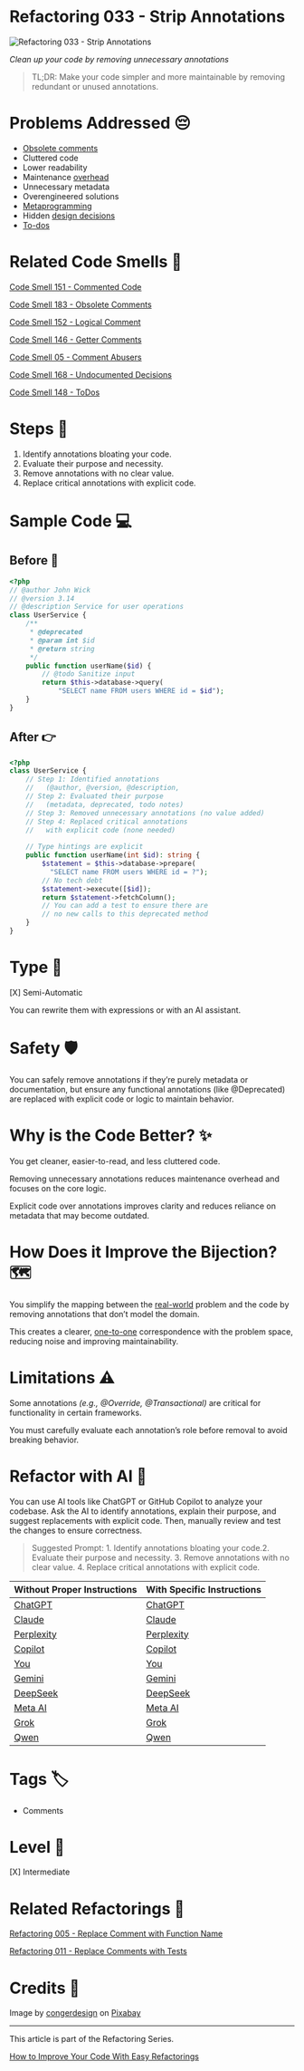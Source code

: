 # Refactoring 033 - Strip Annotations

![Refactoring 033 - Strip Annotations](Refactoring%20033%20-%20Strip%20Annotations.jpg)

*Clean up your code by removing unnecessary annotations*

> TL;DR: Make your code simpler and more maintainable by removing redundant or unused annotations.

# Problems Addressed 😔

- [Obsolete comments](https://github.com/mcsee/Software-Design-Articles/tree/main/Articles/Code%20Smells/Code%20Smell%20183%20-%20Obsolete%20Comments/readme.md)
- Cluttered code
- Lower readability
- Maintenance [overhead](https://github.com/mcsee/Software-Design-Articles/tree/main/Articles/Code%20Smells/Code%20Smell%2005%20-%20Comment%20Abusers/readme.md)
- Unnecessary metadata
- Overengineered solutions
- [Metaprogramming](https://github.com/mcsee/Software-Design-Articles/tree/main/Articles/Theory/Laziness%20I%20-%20Metaprogramming/readme.md)
- Hidden [design decisions](https://github.com/mcsee/Software-Design-Articles/tree/main/Articles/Code%20Smells/Code%20Smell%20168%20-%20Undocumented%20Decisions/readme.md)
- [To-dos](https://github.com/mcsee/Software-Design-Articles/tree/main/Articles/Code%20Smells/Code%20Smell%20148%20-%20ToDos/readme.md)

# Related Code Smells 💨

[Code Smell 151 - Commented Code](https://github.com/mcsee/Software-Design-Articles/tree/main/Articles/Code%20Smells/Code%20Smell%20151%20-%20Commented%20Code/readme.md)

[Code Smell 183 - Obsolete Comments](https://github.com/mcsee/Software-Design-Articles/tree/main/Articles/Code%20Smells/Code%20Smell%20183%20-%20Obsolete%20Comments/readme.md)

[Code Smell 152 - Logical Comment](https://github.com/mcsee/Software-Design-Articles/tree/main/Articles/Code%20Smells/Code%20Smell%20152%20-%20Logical%20Comment/readme.md)

[Code Smell 146 - Getter Comments](https://github.com/mcsee/Software-Design-Articles/tree/main/Articles/Code%20Smells/Code%20Smell%20146%20-%20Getter%20Comments/readme.md)

[Code Smell 05 - Comment Abusers](https://github.com/mcsee/Software-Design-Articles/tree/main/Articles/Code%20Smells/Code%20Smell%2005%20-%20Comment%20Abusers/readme.md)

[Code Smell 168 - Undocumented Decisions](https://github.com/mcsee/Software-Design-Articles/tree/main/Articles/Code%20Smells/Code%20Smell%20168%20-%20Undocumented%20Decisions/readme.md)

[Code Smell 148 - ToDos](https://github.com/mcsee/Software-Design-Articles/tree/main/Articles/Code%20Smells/Code%20Smell%20148%20-%20ToDos/readme.md)

# Steps 👣

1. Identify annotations bloating your code.
2. Evaluate their purpose and necessity.
3. Remove annotations with no clear value.
4. Replace critical annotations with explicit code.

# Sample Code 💻

## Before  🚨

<!-- [Gist Url](https://gist.github.com/mcsee/2a591a849322e205cdb56da9df35b093) -->

```php
<?php
// @author John Wick
// @version 3.14
// @description Service for user operations
class UserService {
    /**
     * @deprecated
     * @param int $id
     * @return string
     */
    public function userName($id) {
        // @todo Sanitize input
        return $this->database->query(
            "SELECT name FROM users WHERE id = $id");
    }
}
```

## After 👉

<!-- [Gist Url](https://gist.github.com/mcsee/79cc8eab9b0548e387957c6ae99d6dfd) -->

```php
<?php
class UserService {
    // Step 1: Identified annotations 
    //   (@author, @version, @description, 
    // Step 2: Evaluated their purpose 
    //   (metadata, deprecated, todo notes)
    // Step 3: Removed unnecessary annotations (no value added)
    // Step 4: Replaced critical annotations 
    //   with explicit code (none needed)
  
    // Type hintings are explicit
    public function userName(int $id): string {        
        $statement = $this->database->prepare(
          "SELECT name FROM users WHERE id = ?");
        // No tech debt 
        $statement->execute([$id]);
        return $statement->fetchColumn();
        // You can add a test to ensure there are 
        // no new calls to this deprecated method
    }
}
```

# Type 📝

[X] Semi-Automatic

You can rewrite them with expressions or with an AI assistant.

# Safety 🛡️

You can safely remove annotations if they’re purely metadata or documentation, but ensure any functional annotations (like @Deprecated) are replaced with explicit code or logic to maintain behavior.

# Why is the Code Better? ✨

You get cleaner, easier-to-read, and less cluttered code.

Removing unnecessary annotations reduces maintenance overhead and focuses on the core logic.

Explicit code over annotations improves clarity and reduces reliance on metadata that may become outdated.

# How Does it Improve the Bijection? 🗺️

You simplify the mapping between the [real-world](https://github.com/mcsee/Software-Design-Articles/tree/main/Articles/Theory/What%20is%20(wrong%20with)%20software/readme.md) problem and the code by removing annotations that don’t model the domain.

This creates a clearer, [one-to-one](https://github.com/mcsee/Software-Design-Articles/tree/main/Articles/Theory/The%20One%20and%20Only%20Software%20Design%20Principle/readme.md) correspondence with the problem space, reducing noise and improving maintainability.

# Limitations ⚠️

Some annotations *(e.g., @Override, @Transactional)* are critical for functionality in certain frameworks.

You must carefully evaluate each annotation’s role before removal to avoid breaking behavior.

# Refactor with AI 🤖

You can use AI tools like ChatGPT or GitHub Copilot to analyze your codebase. Ask the AI to identify annotations, explain their purpose, and suggest replacements with explicit code. Then, manually review and test the changes to ensure correctness.

> Suggested Prompt: 1. Identify annotations bloating your code.2. Evaluate their purpose and necessity. 3. Remove annotations with no clear value. 4. Replace critical annotations with explicit code.

| Without Proper Instructions    | With Specific Instructions |
| -------- | ------- |
| [ChatGPT](https://chat.openai.com/?q=Correct+and+explain+this+code%3A+%60%60%60php%0D%0A%3C%3Fphp%0D%0A%2F%2F+%40author+John+Wick%0D%0A%2F%2F+%40version+3.14%0D%0A%2F%2F+%40description+Service+for+user+operations%0D%0Aclass+UserService+%7B%0D%0A++++%2F%2A%2A%0D%0A+++++%2A+%40deprecated%0D%0A+++++%2A+%40param+int+%24id%0D%0A+++++%2A+%40return+string%0D%0A+++++%2A%2F%0D%0A++++public+function+userName%28%24id%29+%7B%0D%0A++++++++%2F%2F+%40todo+Sanitize+input%0D%0A++++++++return+%24this-%3Edatabase-%3Equery%28%0D%0A++++++++++++%22SELECT+name+FROM+users+WHERE+id+%3D+%24id%22%29%3B%0D%0A++++%7D%0D%0A%7D%0D%0A%60%60%60) | [ChatGPT](https://chat.openai.com/?q=1.+Identify+annotations+bloating+your+code.2.+Evaluate+their+purpose+and+necessity.+3.+Remove+annotations+with+no+clear+value.+4.+Replace+critical+annotations+with+explicit+code.%3A+%60%60%60php%0D%0A%3C%3Fphp%0D%0A%2F%2F+%40author+John+Wick%0D%0A%2F%2F+%40version+3.14%0D%0A%2F%2F+%40description+Service+for+user+operations%0D%0Aclass+UserService+%7B%0D%0A++++%2F%2A%2A%0D%0A+++++%2A+%40deprecated%0D%0A+++++%2A+%40param+int+%24id%0D%0A+++++%2A+%40return+string%0D%0A+++++%2A%2F%0D%0A++++public+function+userName%28%24id%29+%7B%0D%0A++++++++%2F%2F+%40todo+Sanitize+input%0D%0A++++++++return+%24this-%3Edatabase-%3Equery%28%0D%0A++++++++++++%22SELECT+name+FROM+users+WHERE+id+%3D+%24id%22%29%3B%0D%0A++++%7D%0D%0A%7D%0D%0A%60%60%60) |
| [Claude](https://claude.ai/new?q=Correct+and+explain+this+code%3A+%60%60%60php%0D%0A%3C%3Fphp%0D%0A%2F%2F+%40author+John+Wick%0D%0A%2F%2F+%40version+3.14%0D%0A%2F%2F+%40description+Service+for+user+operations%0D%0Aclass+UserService+%7B%0D%0A++++%2F%2A%2A%0D%0A+++++%2A+%40deprecated%0D%0A+++++%2A+%40param+int+%24id%0D%0A+++++%2A+%40return+string%0D%0A+++++%2A%2F%0D%0A++++public+function+userName%28%24id%29+%7B%0D%0A++++++++%2F%2F+%40todo+Sanitize+input%0D%0A++++++++return+%24this-%3Edatabase-%3Equery%28%0D%0A++++++++++++%22SELECT+name+FROM+users+WHERE+id+%3D+%24id%22%29%3B%0D%0A++++%7D%0D%0A%7D%0D%0A%60%60%60) | [Claude](https://claude.ai/new?q=1.+Identify+annotations+bloating+your+code.2.+Evaluate+their+purpose+and+necessity.+3.+Remove+annotations+with+no+clear+value.+4.+Replace+critical+annotations+with+explicit+code.%3A+%60%60%60php%0D%0A%3C%3Fphp%0D%0A%2F%2F+%40author+John+Wick%0D%0A%2F%2F+%40version+3.14%0D%0A%2F%2F+%40description+Service+for+user+operations%0D%0Aclass+UserService+%7B%0D%0A++++%2F%2A%2A%0D%0A+++++%2A+%40deprecated%0D%0A+++++%2A+%40param+int+%24id%0D%0A+++++%2A+%40return+string%0D%0A+++++%2A%2F%0D%0A++++public+function+userName%28%24id%29+%7B%0D%0A++++++++%2F%2F+%40todo+Sanitize+input%0D%0A++++++++return+%24this-%3Edatabase-%3Equery%28%0D%0A++++++++++++%22SELECT+name+FROM+users+WHERE+id+%3D+%24id%22%29%3B%0D%0A++++%7D%0D%0A%7D%0D%0A%60%60%60) |
| [Perplexity](https://www.perplexity.ai/?q=Correct+and+explain+this+code%3A+%60%60%60php%0D%0A%3C%3Fphp%0D%0A%2F%2F+%40author+John+Wick%0D%0A%2F%2F+%40version+3.14%0D%0A%2F%2F+%40description+Service+for+user+operations%0D%0Aclass+UserService+%7B%0D%0A++++%2F%2A%2A%0D%0A+++++%2A+%40deprecated%0D%0A+++++%2A+%40param+int+%24id%0D%0A+++++%2A+%40return+string%0D%0A+++++%2A%2F%0D%0A++++public+function+userName%28%24id%29+%7B%0D%0A++++++++%2F%2F+%40todo+Sanitize+input%0D%0A++++++++return+%24this-%3Edatabase-%3Equery%28%0D%0A++++++++++++%22SELECT+name+FROM+users+WHERE+id+%3D+%24id%22%29%3B%0D%0A++++%7D%0D%0A%7D%0D%0A%60%60%60) | [Perplexity](https://www.perplexity.ai/?q=1.+Identify+annotations+bloating+your+code.2.+Evaluate+their+purpose+and+necessity.+3.+Remove+annotations+with+no+clear+value.+4.+Replace+critical+annotations+with+explicit+code.%3A+%60%60%60php%0D%0A%3C%3Fphp%0D%0A%2F%2F+%40author+John+Wick%0D%0A%2F%2F+%40version+3.14%0D%0A%2F%2F+%40description+Service+for+user+operations%0D%0Aclass+UserService+%7B%0D%0A++++%2F%2A%2A%0D%0A+++++%2A+%40deprecated%0D%0A+++++%2A+%40param+int+%24id%0D%0A+++++%2A+%40return+string%0D%0A+++++%2A%2F%0D%0A++++public+function+userName%28%24id%29+%7B%0D%0A++++++++%2F%2F+%40todo+Sanitize+input%0D%0A++++++++return+%24this-%3Edatabase-%3Equery%28%0D%0A++++++++++++%22SELECT+name+FROM+users+WHERE+id+%3D+%24id%22%29%3B%0D%0A++++%7D%0D%0A%7D%0D%0A%60%60%60) |
| [Copilot](https://www.bing.com/chat?showconv=1&sendquery=1&q=Correct+and+explain+this+code%3A+%60%60%60php%0D%0A%3C%3Fphp%0D%0A%2F%2F+%40author+John+Wick%0D%0A%2F%2F+%40version+3.14%0D%0A%2F%2F+%40description+Service+for+user+operations%0D%0Aclass+UserService+%7B%0D%0A++++%2F%2A%2A%0D%0A+++++%2A+%40deprecated%0D%0A+++++%2A+%40param+int+%24id%0D%0A+++++%2A+%40return+string%0D%0A+++++%2A%2F%0D%0A++++public+function+userName%28%24id%29+%7B%0D%0A++++++++%2F%2F+%40todo+Sanitize+input%0D%0A++++++++return+%24this-%3Edatabase-%3Equery%28%0D%0A++++++++++++%22SELECT+name+FROM+users+WHERE+id+%3D+%24id%22%29%3B%0D%0A++++%7D%0D%0A%7D%0D%0A%60%60%60) | [Copilot](https://www.bing.com/chat?showconv=1&sendquery=1&q=1.+Identify+annotations+bloating+your+code.2.+Evaluate+their+purpose+and+necessity.+3.+Remove+annotations+with+no+clear+value.+4.+Replace+critical+annotations+with+explicit+code.%3A+%60%60%60php%0D%0A%3C%3Fphp%0D%0A%2F%2F+%40author+John+Wick%0D%0A%2F%2F+%40version+3.14%0D%0A%2F%2F+%40description+Service+for+user+operations%0D%0Aclass+UserService+%7B%0D%0A++++%2F%2A%2A%0D%0A+++++%2A+%40deprecated%0D%0A+++++%2A+%40param+int+%24id%0D%0A+++++%2A+%40return+string%0D%0A+++++%2A%2F%0D%0A++++public+function+userName%28%24id%29+%7B%0D%0A++++++++%2F%2F+%40todo+Sanitize+input%0D%0A++++++++return+%24this-%3Edatabase-%3Equery%28%0D%0A++++++++++++%22SELECT+name+FROM+users+WHERE+id+%3D+%24id%22%29%3B%0D%0A++++%7D%0D%0A%7D%0D%0A%60%60%60) |
| [You](https://you.com/search?q=Correct+and+explain+this+code%3A+%60%60%60php%0D%0A%3C%3Fphp%0D%0A%2F%2F+%40author+John+Wick%0D%0A%2F%2F+%40version+3.14%0D%0A%2F%2F+%40description+Service+for+user+operations%0D%0Aclass+UserService+%7B%0D%0A++++%2F%2A%2A%0D%0A+++++%2A+%40deprecated%0D%0A+++++%2A+%40param+int+%24id%0D%0A+++++%2A+%40return+string%0D%0A+++++%2A%2F%0D%0A++++public+function+userName%28%24id%29+%7B%0D%0A++++++++%2F%2F+%40todo+Sanitize+input%0D%0A++++++++return+%24this-%3Edatabase-%3Equery%28%0D%0A++++++++++++%22SELECT+name+FROM+users+WHERE+id+%3D+%24id%22%29%3B%0D%0A++++%7D%0D%0A%7D%0D%0A%60%60%60) | [You](https://you.com/search?q=1.+Identify+annotations+bloating+your+code.2.+Evaluate+their+purpose+and+necessity.+3.+Remove+annotations+with+no+clear+value.+4.+Replace+critical+annotations+with+explicit+code.%3A+%60%60%60php%0D%0A%3C%3Fphp%0D%0A%2F%2F+%40author+John+Wick%0D%0A%2F%2F+%40version+3.14%0D%0A%2F%2F+%40description+Service+for+user+operations%0D%0Aclass+UserService+%7B%0D%0A++++%2F%2A%2A%0D%0A+++++%2A+%40deprecated%0D%0A+++++%2A+%40param+int+%24id%0D%0A+++++%2A+%40return+string%0D%0A+++++%2A%2F%0D%0A++++public+function+userName%28%24id%29+%7B%0D%0A++++++++%2F%2F+%40todo+Sanitize+input%0D%0A++++++++return+%24this-%3Edatabase-%3Equery%28%0D%0A++++++++++++%22SELECT+name+FROM+users+WHERE+id+%3D+%24id%22%29%3B%0D%0A++++%7D%0D%0A%7D%0D%0A%60%60%60) |
| [Gemini](https://gemini.google.com/) | [Gemini](https://gemini.google.com/) | 
| [DeepSeek](https://chat.deepseek.com/) | [DeepSeek](https://chat.deepseek.com/) | 
| [Meta AI](https://www.meta.ai/chat) | [Meta AI](https://www.meta.ai/) | 
| [Grok](https://grok.com/) | [Grok](https://grok.com/) | 
| [Qwen](https://chat.qwen.ai/) | [Qwen](https://chat.qwen.ai/) | 

# Tags 🏷️

- Comments

# Level 🔋

[X] Intermediate

# Related Refactorings 🔄

[Refactoring 005 - Replace Comment with Function Name](https://github.com/mcsee/Software-Design-Articles/tree/main/Articles/Refactorings/Refactoring%20005%20-%20Replace%20Comment%20with%20Function%20Name/readme.md)

[Refactoring 011 - Replace Comments with Tests](https://github.com/mcsee/Software-Design-Articles/tree/main/Articles/Refactorings/Refactoring%20011%20-%20Replace%20Comments%20with%20Tests/readme.md)

# Credits 🙏

Image by [congerdesign](https://pixabay.com/users/congerdesign-509903/) on [Pixabay](https://pixabay.com/)

* * * 

This article is part of the Refactoring Series.

[How to Improve Your Code With Easy Refactorings](https://github.com/mcsee/Software-Design-Articles/tree/main/Articles/Refactorings/How%20to%20Improve%20your%20Code%20With%20Easy%20Refactorings/readme.md)